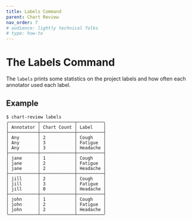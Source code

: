 ```yaml
---
title: Labels Command
parent: Chart Review
nav_order: 7
# audience: lightly technical folks
# type: how-to
---
```


# The Labels Command

The `labels` prints some statistics on the project labels
and how often each annotator used each label.

## Example

```shell
$ chart-review labels
╭───────────┬─────────────┬──────────╮
│ Annotator │ Chart Count │ Label    │
├───────────┼─────────────┼──────────┤
│ Any       │ 2           │ Cough    │
│ Any       │ 3           │ Fatigue  │
│ Any       │ 3           │ Headache │
├───────────┼─────────────┼──────────┤
│ jane      │ 1           │ Cough    │
│ jane      │ 2           │ Fatigue  │
│ jane      │ 2           │ Headache │
├───────────┼─────────────┼──────────┤
│ jill      │ 2           │ Cough    │
│ jill      │ 3           │ Fatigue  │
│ jill      │ 0           │ Headache │
├───────────┼─────────────┼──────────┤
│ john      │ 1           │ Cough    │
│ john      │ 2           │ Fatigue  │
│ john      │ 2           │ Headache │
╰───────────┴─────────────┴──────────╯
```

